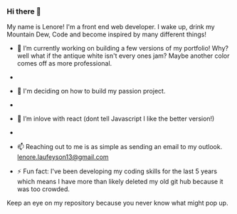 ### Hi there 👋
My name is Lenore! I'm a front end web developer. I wake up, drink my Mountain Dew, Code and become inspired by many different things!

- 🔭 I’m currently working on building a few versions of my portfolio! Why? well what if the antique white isn't every ones jam? Maybe another color comes off as more professional. 
- 
- 🌱 I'm deciding on how to build my passion project.
- 
- 👯 I’m inlove with react (dont tell Javascript I like the better version!)
- 
- 📫 Reaching out to me is as simple as sending an email to my outlook. lenore.laufeyson13@gmail.com

- ⚡ Fun fact: I've been developing my coding skills for the last 5 years which means I have more than likely deleted my old git hub because it was too crowded.

Keep an eye on my repository because you never know what might pop up.
